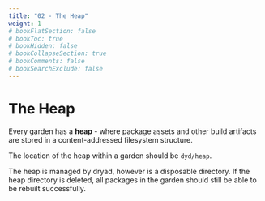 ```yaml
---
title: "02 - The Heap"
weight: 1
# bookFlatSection: false
# bookToc: true
# bookHidden: false
# bookCollapseSection: true
# bookComments: false
# bookSearchExclude: false
---
```


# The Heap

Every garden has a **heap** - where package assets and other build artifacts are stored in a content-addressed filesystem structure.

The location of the heap within a garden should be `dyd/heap`.

The heap is managed by dryad, however is a disposable directory. If the heap directory is deleted, all packages in the garden should still be able to be rebuilt successfully.
